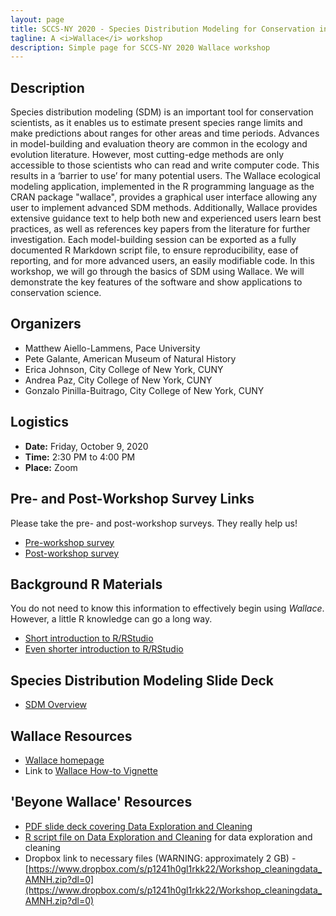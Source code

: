 ```yaml
---
layout: page
title: SCCS-NY 2020 - Species Distribution Modeling for Conservation in R and Wallace
tagline: A <i>Wallace</i> workshop
description: Simple page for SCCS-NY 2020 Wallace workshop
---
```


<link rel="shortcut icon" type="image/x-icon" href="favicon.ico">

## Description

Species distribution modeling (SDM) is an important tool for conservation scientists, as it enables us to estimate present species range limits and make predictions about ranges for other areas and time periods. Advances in model-building and evaluation theory are common in the ecology and evolution literature. However, most cutting-edge methods are only accessible to those scientists who can read and write computer code. This results in a ‘barrier to use’ for many potential users. The Wallace ecological modeling application, implemented in the R programming language as the CRAN package "wallace", provides a graphical user interface allowing any user to implement advanced SDM methods. Additionally, Wallace provides extensive guidance text to help both new and experienced users learn best practices, as well as references key papers from the literature for further investigation. Each model-building session can be exported as a fully documented R Markdown script file, to ensure reproducibility, ease of reporting, and for more advanced users, an easily modifiable code. In this workshop, we will go through the basics of SDM using Wallace. We will demonstrate the key features of the software and show applications to conservation science.

## Organizers

* Matthew Aiello-Lammens, Pace University
* Pete Galante, American Museum of Natural History
* Erica Johnson, City College of New York, CUNY
* Andrea Paz, City College of New York, CUNY
* Gonzalo Pinilla-Buitrago, City College of New York, CUNY


## Logistics

* **Date:** Friday, October 9, 2020
* **Time:** 2:30 PM to 4:00 PM 
* **Place:** Zoom 

## Pre- and Post-Workshop Survey Links

Please take the pre- and post-workshop surveys. They really help us!

* [Pre-workshop survey](https://forms.gle/zJNznyCRqyK4ZK5h6)
* [Post-workshop survey](https://forms.gle/UcrZzRM6s9iSseQj6)

## Background R Materials

You do not need to know this information to effectively begin using *Wallace*. However, a little R knowledge can go a long way.

* [Short introduction to R/RStudio](https://mlammens.github.io/SCCS-R-Wallace/docs/Intro-to-RStudio.html)
* [Even shorter introduction to R/RStudio](https://mlammens.github.io/SCCS-R-Wallace/docs/Crash-Course-R.html)

## Species Distribution Modeling Slide Deck

* [SDM Overview](https://mlammens.github.io/SCCS-R-Wallace/docs/SDM-Overview.pptx)

## Wallace Resources

* [Wallace homepage](https://wallaceecomod.github.io)
* Link to [Wallace How-to Vignette](https://wallaceecomod.github.io/vignettes/wallace_vignette.html)

## 'Beyone Wallace' Resources

* [PDF slide deck covering Data Exploration and Cleaning](https://mlammens.github.io/SCCS-R-Wallace/docs/Workshop_cleaningdata_AMNH/ppt_AMNH_workshop.pdf)
* [R script file on Data Exploration and Cleaning](https://mlammens.github.io/SCCS-R-Wallace/docs/Workshop_cleaningdata_AMNH/workshop_AMNH.R) for data exploration and cleaning 
* Dropbox link to necessary files (WARNING: approximately 2 GB) - [https://www.dropbox.com/s/p1241h0gl1rkk22/Workshop_cleaningdata_AMNH.zip?dl=0](https://www.dropbox.com/s/p1241h0gl1rkk22/Workshop_cleaningdata_AMNH.zip?dl=0)